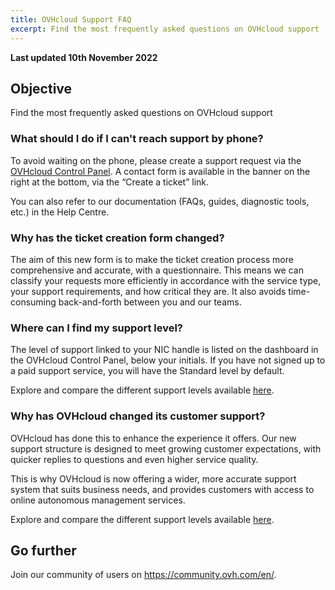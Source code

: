```yaml
---
title: OVHcloud Support FAQ
excerpt: Find the most frequently asked questions on OVHcloud support
---
```


**Last updated 10th November 2022**
  
## Objective

Find the most frequently asked questions on OVHcloud support

### What should I do if I can't reach support by phone?

To avoid waiting on the phone, please create a support request via the [OVHcloud Control Panel](https://ca.ovh.com/auth/?action=gotomanager&from=https://www.ovh.com/world/&ovhSubsidiary=we). A contact form is available in the banner on the right at the bottom, via the “Create a ticket” link.

You can also refer to our documentation (FAQs, guides, diagnostic tools, etc.) in the Help Centre.

### Why has the ticket creation form changed?

The aim of this new form is to make the ticket creation process more comprehensive and accurate, with a questionnaire. This means we can classify your requests more efficiently in accordance with the service type, your support requirements, and how critical they are. It also avoids time-consuming back-and-forth between you and our teams.

### Where can I find my support level?

The level of support linked to your NIC handle is listed on the dashboard in the OVHcloud Control Panel, below your initials. If you have not signed up to a paid support service, you will have the Standard level by default.

Explore and compare the different support levels available [here](https://www.ovhcloud.com/en/support-levels/).

### Why has OVHcloud changed its customer support?

OVHcloud has done this to enhance the experience it offers. Our new support structure is designed to meet growing customer expectations, with quicker replies to questions and even higher service quality.

This is why OVHcloud is now offering a wider, more accurate support system that suits business needs, and provides customers with access to online autonomous management services.

Explore and compare the different support levels available [here](https://www.ovhcloud.com/en/support-levels/).


## Go further
  
Join our community of users on <https://community.ovh.com/en/>.